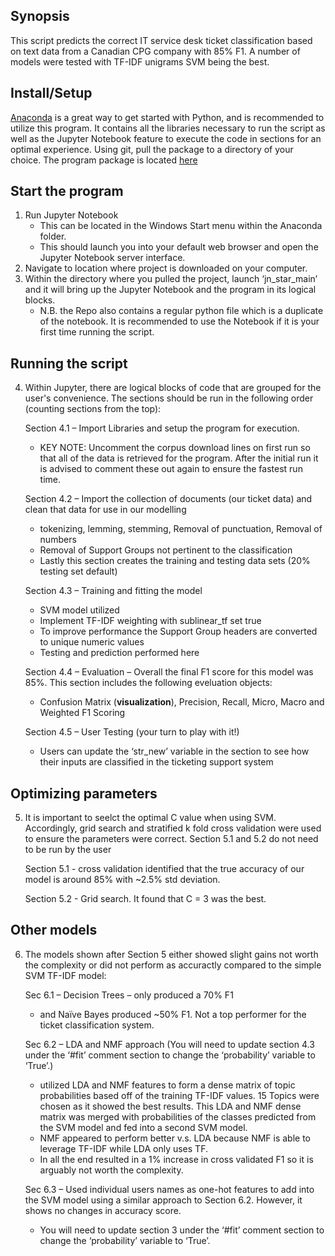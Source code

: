 ## Synopsis
This script predicts the correct IT service desk ticket classification based on text data from a Canadian CPG company with 85% F1.
A number of models were tested with TF-IDF unigrams SVM being the best.

## Install/Setup
[Anaconda](https://www.anaconda.com/download/) is a great way to get started with Python, and is recommended to utilize this program.  It contains all the libraries necessary to run the script as well as the Jupyter Notebook feature to execute the code in sections for an optimal experience.
Using git, pull the package to a directory of your choice.  The program package is located [here](https://github.com/mattbitter/CS410_TicketClassification/)

## Start the program
1. Run Jupyter Notebook
	*  This can be located in the Windows Start menu within the Anaconda folder.
	*  This should launch you into your default web browser and open the Jupyter Notebook server interface.
2. Navigate to location where project is downloaded on your computer.
3. Within the directory where you pulled the project, launch ‘jn_star_main’ and it will bring up the Jupyter Notebook and the program in its logical blocks.
	* N.B. the Repo also contains a regular python file which is a duplicate of the notebook. It is recommended to use the Notebook if it is your first time running the script.

## Running the script
4. Within Jupyter, there are logical blocks of code that are grouped for the user's convenience.  The sections should be run in the following order (counting sections from the top):

	Section 4.1 – Import Libraries and setup the program for execution.
	* KEY NOTE:  Uncomment the corpus download lines on first run so that all of the data is retrieved for the program.  After the initial run it is advised to comment these out again to ensure the fastest run time.

	Section 4.2 – Import the collection of documents (our ticket data) and clean that data for use in our modelling
	* tokenizing, lemming, stemming, Removal of punctuation, Removal of numbers
	* Removal of Support Groups not pertinent to the classification
	* Lastly this section creates the training and testing data sets (20% testing set default)
	
	Section 4.3 – Training and fitting the model
	*  SVM model utilized
	* Implement TF-IDF weighting with sublinear_tf set true 
	* To improve performance the Support Group headers are converted to unique numeric values 
	* Testing and prediction performed here
	
	Section 4.4 – Evaluation – Overall the final F1 score for this model was 85%.  This section includes the following eveluation objects:
	*  Confusion Matrix (**visualization**), Precision, Recall, Micro, Macro and Weighted F1 Scoring
	
	Section 4.5 – User Testing (your turn to play with it!)
	* Users can update the ‘str_new’ variable in the section to see how their inputs are classified in the ticketing support system

## Optimizing parameters
5. It is important to seelct the optimal C value when using SVM. Accordingly, grid search and stratified k fold cross validation were used to ensure the parameters were correct. Section 5.1 and 5.2 do not need to be run by the user

	Section 5.1 - cross validation identified that the true accuracy of our model is around 85% with ~2.5% std deviation.
	
	Section 5.2 - Grid search. It found that C = 3 was the best.

## Other models
6. The models shown after Section 5 either showed slight gains not worth the complexity or did not perform as accuractly compared to the simple SVM TF-IDF model:
	
	Sec 6.1 – Decision Trees – only produced a 70% F1 
	* and Naïve Bayes produced ~50% F1.  Not a top performer for the ticket classification system.
	
	Sec 6.2 – LDA and NMF approach (You will need to update section 4.3 under the ‘#fit’ comment section to change the ‘probability’ variable to ‘True’.)
	* utilized LDA and NMF features to form a dense matrix of topic probabilities based off of the training TF-IDF values. 15 Topics were chosen as it showed the best results. This LDA and NMF dense matrix was merged with probabilities of the classes predicted from the SVM model and fed into a second SVM model.
	* NMF appeared to perform better v.s. LDA because NMF is able to leverage TF-IDF while LDA only uses TF. 
	* In all the end resulted in a 1% increase in cross validated F1 so it is arguably not worth the complexity.
	
	Sec 6.3 – Used individual users names as one-hot features to add into the SVM model using a similar approach to Section 6.2. However, it shows no changes in accuracy score.
	* You will need to update section 3 under the ‘#fit’ comment section to change the ‘probability’ variable to ‘True’.
